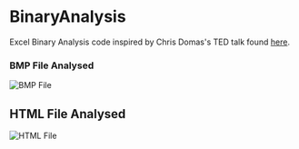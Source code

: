 # BinaryAnalysis
Excel Binary Analysis code inspired by Chris Domas's TED talk found [here](http://www.ted.com/talks/chris_domas_the_1s_and_0s_behind_cyber_warfare).

### BMP File Analysed
![BMP File](http://i.imgur.com/LTVlGv9.png)

## HTML File Analysed
![HTML File](http://i.imgur.com/UWLT3bJ.png)
